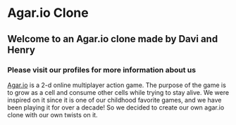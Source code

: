<h1> Agar.io Clone </h1>

<h2> Welcome to an Agar.io clone made by Davi and Henry </h2>

<h3> Please visit our profiles for more information about us </h3>

[Agar.io](https://agar.io) is a 2-d online multiplayer action game. The purpose of the game is to grow as a cell and consume other cells while trying to stay alive. We were inspired on it since it is one of our childhood favorite games, and we have been playing it for over a decade! So we decided to create our own agar.io clone with our own twists on it. 

